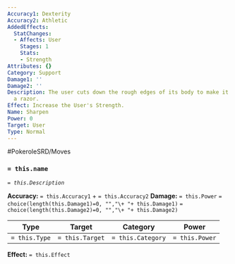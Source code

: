 ```yaml
---
Accuracy1: Dexterity
Accuracy2: Athletic
AddedEffects:
  StatChanges:
  - Affects: User
    Stages: 1
    Stats:
    - Strength
Attributes: {}
Category: Support
Damage1: ''
Damage2: ''
Description: The user cuts down the rough edges of its body to make it as sharp as
  a razor.
Effect: Increase the User's Strength.
Name: Sharpen
Power: 0
Target: User
Type: Normal
---
```


#PokeroleSRD/Moves

### `= this.name`
*`= this.Description`*

**Accuracy:** `= this.Accuracy1` + `= this.Accuracy2`
**Damage:** `= this.Power` `= choice(length(this.Damage1)=0, "","\+ "+ this.Damage1)` `= choice(length(this.Damage2)=0, "","\+ "+ this.Damage2)`

| Type          | Target          | Category          | Power          |
| ------------- | --------------- | ----------------  | -------------- |
| `= this.Type` | `= this.Target` | `= this.Category` | `= this.Power` | 

**Effect:** `= this.Effect`